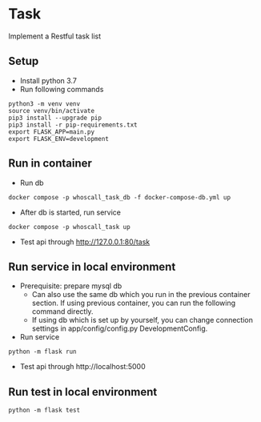 # Task
Implement a Restful task list

## Setup
- Install python 3.7
- Run following commands
```
python3 -m venv venv
source venv/bin/activate
pip3 install --upgrade pip
pip3 install -r pip-requirements.txt
export FLASK_APP=main.py
export FLASK_ENV=development
```


## Run in container
- Run db
```
docker compose -p whoscall_task_db -f docker-compose-db.yml up
```
- After db is started, run service
```
docker compose -p whoscall_task up
```
- Test api through http://127.0.0.1:80/task


## Run service in local environment
- Prerequisite: prepare mysql db
    - Can also use the same db which you run in the previous container section. If using previous container, you can run the following command directly. 
    - If using db which is set up by yourself, you can change connection settings in app/config/config.py DevelopmentConfig.
- Run service
```
python -m flask run
```
- Test api through http://localhost:5000


## Run test in local environment
```
python -m flask test
```